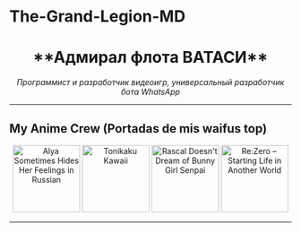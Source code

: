 # The-Grand-Legion-MD
<h1 align="center">
  **Адмирал флота ВАТАСИ**
</h1>

<p align="center">
  <em>Программист и разработчик видеоигр, универсальный разработчик бота WhatsApp</em>
</p>

---

##  My Anime Crew (Portadas de mis waifus top)

<p align="center">
  <img src="URL_DE_IMAGEN_ALYA" width="120" alt="Alya Sometimes Hides Her Feelings in Russian" />
  <img src="URL_DE_IMAGEN_TONIKAKU" width="120" alt="Tonikaku Kawaii" />
  <img src="URL_DE_IMAGEN_BUNNYGIRL" width="120" alt="Rascal Doesn't Dream of Bunny Girl Senpai" />
  <img src="URL_DE_IMAGEN_REM" width="120" alt="Re:Zero – Starting Life in Another World" />
</p>

---
